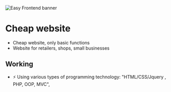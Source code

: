 ![Easy Frontend banner](https://thumbs.dreamstime.com/b/web-development-concept-web-site-coding-full-stack-programing-web-security-usability-platform-testing-web-developer-209521403.jpg)
# Cheap website
- Cheap website, only basic functions
- Website for retailers, shops, small businesses
## Working
  - ⚡ Using various types of programming technology:       "HTML/CSS/Jquery , PHP, OOP, MVC",
	
